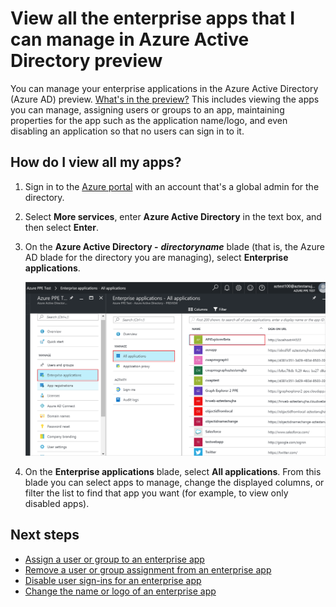 <properties
	pageTitle="View all the enterprise apps that I can manage in Azure Active Directory preview | Azure"
	description="How to see a list of the enterprise apps that you have the permissions to manage in Azure Active Directory"
	services="active-directory"
	documentationCenter=""
	authors="curtand"
	manager="femila"
	editor=""/>

<tags
	ms.service="active-directory"
	ms.workload="identity"
	ms.tgt_pltfrm="na"
	ms.devlang="na"
	ms.topic="article"
	ms.date="09/12/2016"
	ms.author="curtand"
	wacn.date=""/>

# View all the enterprise apps that I can manage in Azure Active Directory preview

You can manage your enterprise applications in the Azure Active Directory (Azure AD) preview. [What's in the preview?](/documentation/articles/active-directory-preview-explainer/) This includes viewing the apps you can manage, assigning users or groups to an app, maintaining properties for the app such as the application name/logo, and even disabling an application so that no users can sign in to it.

## How do I view all my apps?

1. Sign in to the [Azure portal](https://portal.azure.cn) with an account that's a global admin for the directory.

2. Select **More services**, enter **Azure Active Directory** in the text box, and then select **Enter**.

3. On the **Azure Active Directory -** ***directoryname*** blade (that is, the Azure AD blade for the directory you are managing), select **Enterprise applications**.

	![Opening Enterprise apps](./media/active-directory-coreapps-view-azure-portal/open-enterprise-apps.png)

4. On the **Enterprise applications** blade, select **All applications**. From this blade you can select apps to manage, change the displayed columns, or filter the list to find that app you want (for example, to view only disabled apps).

## Next steps

- [Assign a user or group to an enterprise app](/documentation/articles/active-directory-coreapps-assign-user-azure-portal/)
- [Remove a user or group assignment from an enterprise app](/documentation/articles/active-directory-coreapps-remove-assignment-user-azure-portal/)
- [Disable user sign-ins for an enterprise app](/documentation/articles/active-directory-coreapps-disable-app-azure-portal/)
- [Change the name or logo of an enterprise app](/documentation/articles/active-directory-coreapps-change-app-logo-azure-portal/)
